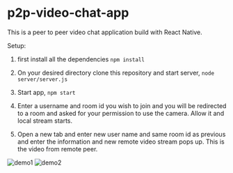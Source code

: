 # p2p-video-chat-app
This is a peer to peer video chat application build with React Native.

Setup:

1. first install all the dependencies
```npm install```

2. On your desired directory clone this repository and start server,
```node server/server.js```

3. Start app,
```npm start```

4. Enter a username and room id you wish to join and you will be redirected to a room and asked for your permission to use the camera. Allow it and local stream starts. 

5. Open a new tab and enter new user name and same room id as previous and enter the information and new remote video stream pops up. This is the video from remote peer. 

![demo1](https://github.com/hardeek100/p2p-video-chat-app/blob/master/demo/Capture.PNG)
![demo2](https://github.com/hardeek100/p2p-video-chat-app/blob/master/demo/cap4.PNG)



